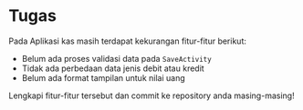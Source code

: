 # Tugas

Pada Aplikasi kas masih terdapat kekurangan fitur-fitur berikut:

- Belum ada proses validasi data pada `SaveActivity`
- Tidak ada perbedaan data jenis debit atau kredit
- Belum ada format tampilan untuk nilai uang

Lengkapi fitur-fitur tersebut dan commit ke repository anda masing-masing!
